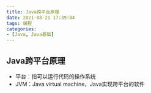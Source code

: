 ```yaml
---
title: Java跨平台原理
date: 2021-08-21 17:39:04
tags: 编程
categories:
- [Java, Java基础]
---
```

## Java跨平台原理
* 平台：指可以运行代码的操作系统
* JVM：Java virtual machine，Java实现跨平台的软件
